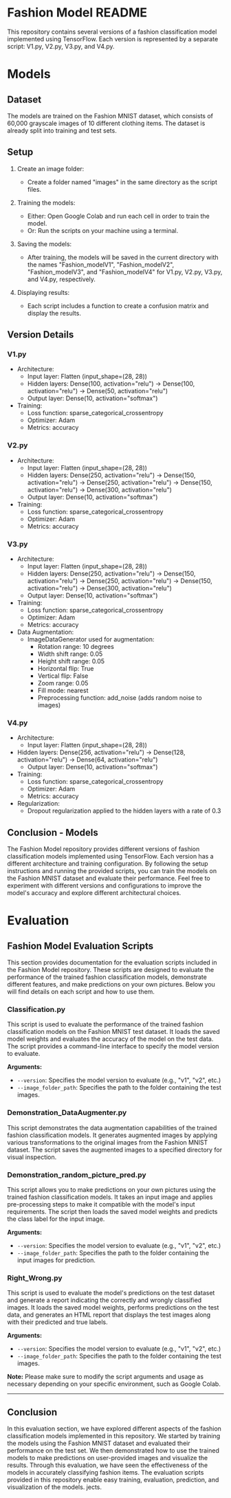 # Fashion Model README

This repository contains several versions of a fashion classification model implemented using TensorFlow. Each version is represented by a separate script: V1.py, V2.py, V3.py, and V4.py.


# Models

## Dataset
The models are trained on the Fashion MNIST dataset, which consists of 60,000 grayscale images of 10 different clothing items. The dataset is already split into training and test sets.

## Setup

1. Create an image folder:
   - Create a folder named "images" in the same directory as the script files.

2. Training the models:
   - Either: Open Google Colab and run each cell in order to train the model.
   - Or: Run the scripts on your machine using a terminal.

3. Saving the models:
   - After training, the models will be saved in the current directory with the names "Fashion_modelV1", "Fashion_modelV2", "Fashion_modelV3", and "Fashion_modelV4" for V1.py, V2.py, V3.py, and V4.py, respectively.

4. Displaying results:
   - Each script includes a function to create a confusion matrix and display the results.

## Version Details

### V1.py
- Architecture: 
  - Input layer: Flatten (input_shape=(28, 28))
  - Hidden layers: Dense(100, activation="relu") -> Dense(100, activation="relu") -> Dense(50, activation="relu")
  - Output layer: Dense(10, activation="softmax")
- Training: 
  - Loss function: sparse_categorical_crossentropy
  - Optimizer: Adam
  - Metrics: accuracy

### V2.py
- Architecture:
  - Input layer: Flatten (input_shape=(28, 28))
  - Hidden layers: Dense(250, activation="relu") -> Dense(150, activation="relu") -> Dense(250, activation="relu") -> Dense(150, activation="relu") -> Dense(300, activation="relu")
  - Output layer: Dense(10, activation="softmax")
- Training:
  - Loss function: sparse_categorical_crossentropy
  - Optimizer: Adam
  - Metrics: accuracy

### V3.py
- Architecture:
  - Input layer: Flatten (input_shape=(28, 28))
  - Hidden layers: Dense(250, activation="relu") -> Dense(150, activation="relu") -> Dense(250, activation="relu") -> Dense(150, activation="relu") -> Dense(300, activation="relu")
  - Output layer: Dense(10, activation="softmax")
- Training:
  - Loss function: sparse_categorical_crossentropy
  - Optimizer: Adam
  - Metrics: accuracy
- Data Augmentation:
  - ImageDataGenerator used for augmentation:
    - Rotation range: 10 degrees
    - Width shift range: 0.05
    - Height shift range: 0.05
    - Horizontal flip: True
    - Vertical flip: False
    - Zoom range: 0.05
    - Fill mode: nearest
    - Preprocessing function: add_noise (adds random noise to images)

### V4.py
- Architecture:
  - Input layer: Flatten (input_shape=(28, 28))
- Hidden layers: Dense(256, activation="relu") -> Dense(128, activation="relu") -> Dense(64, activation="relu")
  - Output layer: Dense(10, activation="softmax")
- Training:
  - Loss function: sparse_categorical_crossentropy
  - Optimizer: Adam
  - Metrics: accuracy
- Regularization:
  - Dropout regularization applied to the hidden layers with a rate of 0.3

## Conclusion - Models
The Fashion Model repository provides different versions of fashion classification models implemented using TensorFlow. Each version has a different architecture and training configuration. By following the setup instructions and running the provided scripts, you can train the models on the Fashion MNIST dataset and evaluate their performance. Feel free to experiment with different versions and configurations to improve the model's accuracy and explore different architectural choices.


# Evaluation

## Fashion Model Evaluation Scripts

This section provides documentation for the evaluation scripts included in the Fashion Model repository. These scripts are designed to evaluate the performance of the trained fashion classification models, demonstrate different features, and make predictions on your own pictures. Below you will find details on each script and how to use them.

### Classification.py

This script is used to evaluate the performance of the trained fashion classification models on the Fashion MNIST test dataset. It loads the saved model weights and evaluates the accuracy of the model on the test data. The script provides a command-line interface to specify the model version to evaluate.

**Arguments:**
- `--version`: Specifies the model version to evaluate (e.g., "v1", "v2", etc.)
- `--image_folder_path`: Specifies the path to the folder containing the test images.

### Demonstration_DataAugmenter.py

This script demonstrates the data augmentation capabilities of the trained fashion classification models. It generates augmented images by applying various transformations to the original images from the Fashion MNIST dataset. The script saves the augmented images to a specified directory for visual inspection.


### Demonstration_random_picture_pred.py

This script allows you to make predictions on your own pictures using the trained fashion classification models. It takes an input image and applies pre-processing steps to make it compatible with the model's input requirements. The script then loads the saved model weights and predicts the class label for the input image.

**Arguments:**
- `--version`: Specifies the model version to evaluate (e.g., "v1", "v2", etc.)
- `--image_folder_path`: Specifies the path to the folder containing the input images for prediction.

### Right_Wrong.py

This script is used to evaluate the model's predictions on the test dataset and generate a report indicating the correctly and wrongly classified images. It loads the saved model weights, performs predictions on the test data, and generates an HTML report that displays the test images along with their predicted and true labels.

**Arguments:**
- `--version`: Specifies the model version to evaluate (e.g., "v1", "v2", etc.)
- `--image_folder_path`: Specifies the path to the folder containing the test images.

**Note:** Please make sure to modify the script arguments and usage as necessary depending on your specific environment, such as Google Colab.

---
## Conclusion

In this evaluation section, we have explored different aspects of the fashion classification models implemented in this repository. We started by training the models using the Fashion MNIST dataset and evaluated their performance on the test set. We then demonstrated how to use the trained models to make predictions on user-provided images and visualize the results. Through this evaluation, we have seen the effectiveness of the models in accurately classifying fashion items. The evaluation scripts provided in this repository enable easy training, evaluation, prediction, and visualization of the models. jects.

